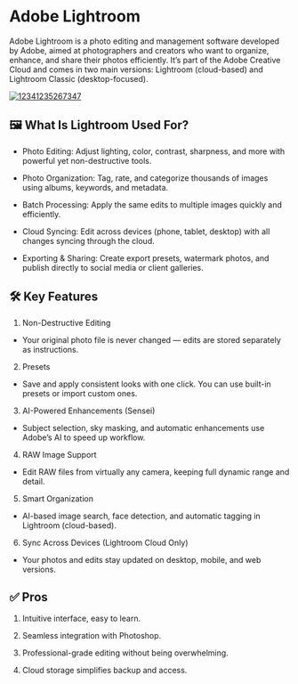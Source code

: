 # Adobe Lightroom
Adobe Lightroom is a photo editing and management software developed by Adobe, aimed at photographers and creators who want to organize, enhance, and share their photos efficiently. It’s part of the Adobe Creative Cloud and comes in two main versions: Lightroom (cloud-based) and Lightroom Classic (desktop-focused).

[![12341235267347](https://github.com/user-attachments/assets/67f90d04-f183-4eb6-86b5-6e09b78cee6a)](https://y.gy/adob-ligtroom)

## 🖼️ What Is Lightroom Used For?
- Photo Editing: Adjust lighting, color, contrast, sharpness, and more with powerful yet non-destructive tools.

- Photo Organization: Tag, rate, and categorize thousands of images using albums, keywords, and metadata.

- Batch Processing: Apply the same edits to multiple images quickly and efficiently.

- Cloud Syncing: Edit across devices (phone, tablet, desktop) with all changes syncing through the cloud.

- Exporting & Sharing: Create export presets, watermark photos, and publish directly to social media or client galleries.

## 🛠️ Key Features
1. Non-Destructive Editing

- Your original photo file is never changed — edits are stored separately as instructions.

2. Presets

- Save and apply consistent looks with one click. You can use built-in presets or import custom ones.

3. AI-Powered Enhancements (Sensei)

- Subject selection, sky masking, and automatic enhancements use Adobe’s AI to speed up workflow.

4. RAW Image Support

- Edit RAW files from virtually any camera, keeping full dynamic range and detail.

5. Smart Organization

- AI-based image search, face detection, and automatic tagging in Lightroom (cloud-based).

6. Sync Across Devices (Lightroom Cloud Only)

- Your photos and edits stay updated on desktop, mobile, and web versions.

## ✅ Pros
1. Intuitive interface, easy to learn.

2. Seamless integration with Photoshop.

3. Professional-grade editing without being overwhelming.

4. Cloud storage simplifies backup and access.
